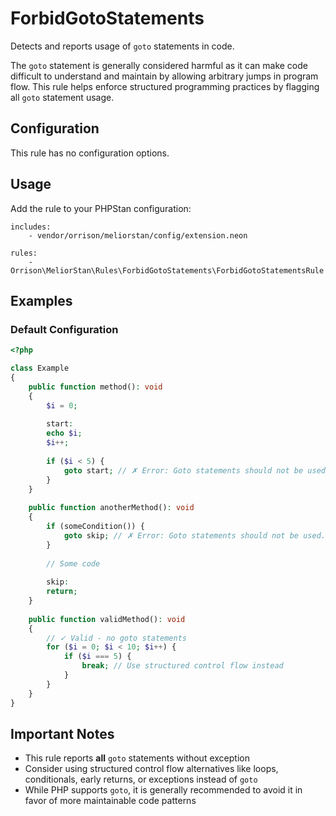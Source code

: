 # ForbidGotoStatements

Detects and reports usage of `goto` statements in code.

The `goto` statement is generally considered harmful as it can make code difficult to understand and maintain by allowing arbitrary jumps in program flow. This rule helps enforce structured programming practices by flagging all `goto` statement usage.

## Configuration

This rule has no configuration options.

## Usage

Add the rule to your PHPStan configuration:

```neon
includes:
    - vendor/orrison/meliorstan/config/extension.neon

rules:
    - Orrison\MeliorStan\Rules\ForbidGotoStatements\ForbidGotoStatementsRule
```

## Examples

### Default Configuration

```php
<?php

class Example
{
    public function method(): void
    {
        $i = 0;
        
        start:
        echo $i;
        $i++;
        
        if ($i < 5) {
            goto start; // ✗ Error: Goto statements should not be used.
        }
    }
    
    public function anotherMethod(): void
    {
        if (someCondition()) {
            goto skip; // ✗ Error: Goto statements should not be used.
        }
        
        // Some code
        
        skip:
        return;
    }
    
    public function validMethod(): void
    {
        // ✓ Valid - no goto statements
        for ($i = 0; $i < 10; $i++) {
            if ($i === 5) {
                break; // Use structured control flow instead
            }
        }
    }
}
```

## Important Notes

- This rule reports **all** `goto` statements without exception
- Consider using structured control flow alternatives like loops, conditionals, early returns, or exceptions instead of `goto`
- While PHP supports `goto`, it is generally recommended to avoid it in favor of more maintainable code patterns
